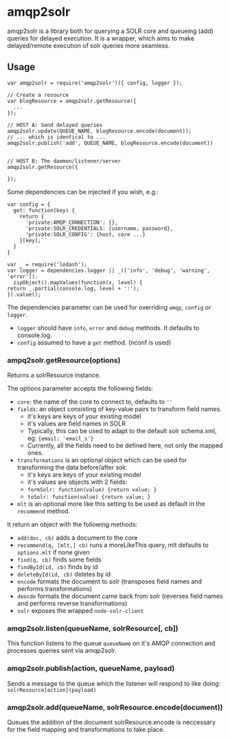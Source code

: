 # amqp2solr
amqp2solr is a library both for querying a SOLR core and queueing (add) queries for delayed execution. 
It is a wrapper, which aims to make delayed/remote execution of solr queries more seamless.

## Usage
    var amqp2solr = require('amqp2solr')({ config, logger });
    
    // Create a resource
    var blogResource = amqp2solr.getResource({ 
      ...
    });
    
    // HOST A: Send delayed queries
    amqp2solr.update(QUEUE_NAME, blogResource.encode(document));
    // ... which is identical to ...
    amqp2solr.publish('add', QUEUE_NAME, blogResource.encode(document))
    
    
    // HOST B: The daemon/listener/server
    amqp2solr.getResource({
      
    });
    
    

Some dependencies can be injected if you wish, e.g.:

    var config = {
      get: function(key) {
        return {
          'private:AMQP_CONNECTION': {},
          'private:SOLR_CREDENTIALS: {username, password},
          'private:SOLR_CONFIG': {host, core ...}
        }[key];``
      }
    }
    
    var _ = require('lodash');
    var logger = dependencies.logger || _(['info', 'debug', 'warning', 'error']).
      zipObject().mapValues(function(x, level) {
    return _.partial(console.log, level + ':');
    }).value();

The dependencies parameter can be used for overriding ``amqp``, ``config`` or ``logger``.

- ``logger`` should have ``info``, ``error`` and ``debug`` methods. It defaults to console.log.
- ``config`` assumed to have a ``get`` method. (nconf is used)

### ampq2solr.getResource(options)
Returns a solrResource instance. 

The options parameter accepts the following fields:

- ``core``: the name of the core to connect to, defaults to ``''``
- ``fields``: an object consisting of key-value pairs to transform field names.
  - it's keys are keys of your existing model
  - it's values are field names in SOLR
  - Typically, this can be used to adapt to the default solr schema.xml, eg: ``{email: 'email_s'}``
  - Currently, all the fields need to be defined here, not only the mapped ones.
- ``transformations`` is an optional object which can be used for transforming the data before/after solr.
  - it's keys are keys of your existing model
  - it's values are objects with 2 fields:
  - ``formSolr: function(value) {return value; }``
  - ``toSolr: function(value) {return value; }``
- ``mlt`` is an optional more like this setting to be used as default in the ``recommend`` method.

It return an object with the following methods:

- ``add(doc, cb)`` adds a document to the core
- ``recommend(q, [mlt,] cb)`` runs a moreLikeThis query, mlt defaults to ``options.mlt`` if none given
- ``find(q, cb)`` finds some fields
- ``findById(id, cb)`` finds by id
- ``deleteById(id, cb)`` deletes by id
- ``encode`` formats the document to solr (transposes field names and performs transformations)
- ``deocde`` formats the document came back from solr (reverses field names and performs reverse transformations)
- ``solr`` exposes the wrapped ``node-solr-client``

### amqp2solr.listen(queueName, solrResource[, cb])
This function listens to the queue ``queueName`` on it's AMQP connection and processes queries sent via amqp2solr.

### amqp2solr.publish(action, queueName, payload)
Sends a message to the queue which the listener will respond to like doing:  ``solrResource[action](payload)``

### amqp2solr.add(queueName, solrResource.encode(document))
Queues the addition of the document
solrResource.encode is neccessary for the field mapping and transformations to take place.
 